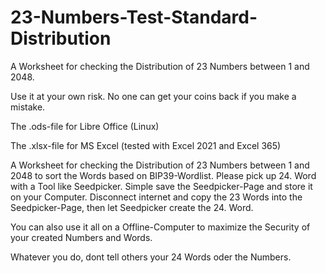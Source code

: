 # 23-Numbers-Test-Standard-Distribution

A Worksheet for checking the Distribution of 23 Numbers between 1 and 2048.

Use it at your own risk. No one can get your coins back if you make a mistake.

The .ods-file for Libre Office (Linux)

The .xlsx-file for MS Excel (tested with Excel 2021 and Excel 365)


A Worksheet for checking the Distribution of 23 Numbers between 1 and 2048 to sort the Words based on BIP39-Wordlist. Please pick up 24. Word with a Tool like Seedpicker. Simple save the Seedpicker-Page and store it on your Computer. Disconnect internet and copy the 23 Words into the Seedpicker-Page, then let Seedpicker create the 24. Word.

You can also use it all on a Offline-Computer to maximize the Security of your created Numbers and Words.

Whatever you do, dont tell others your 24 Words oder the Numbers.
